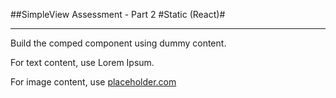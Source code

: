 ##SimpleView Assessment - Part 2
#Static (React)#

------

Build the comped component using dummy content.

For text content, use Lorem Ipsum.

For image content, use [placeholder.com](https://placeholder.com/)
